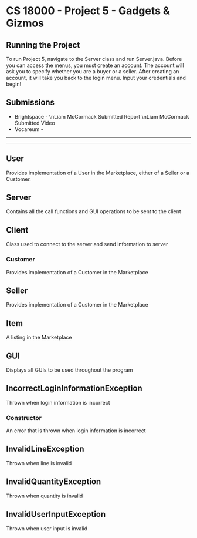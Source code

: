 # CS 18000 - Project 5 - Gadgets & Gizmos

## Running the Project
To run Project 5, navigate to the Server class and run Server.java. Before you can access the menus, you must create an account. The account will ask you to specify whether you are a buyer or a seller. After creating an account, it will take you back to the login menu. Input your credentials and begin!

## Submissions
- Brightspace - 
\nLiam McCormack Submitted Report
\nLiam McCormack Submitted Video
- Vocareum -
---
___
## User
Provides implementation of a User in the Marketplace, either of a Seller or a Customer.
## Server
Contains all the call functions and GUI operations to be sent to the client
## Client
Class used to connect to the server and send information to server
### Customer
Provides implementation of a Customer in the Marketplace
## Seller
Provides implementation of a Customer in the Marketplace
## Item
A listing in the Marketplace
## GUI
Displays all GUIs to be used throughout the program
## IncorrectLoginInformationException
Thrown when login information is incorrect
### Constructor 
An error that is thrown when login information is incorrect 
## InvalidLineException
Thrown when line is invalid
## InvalidQuantityException
Thrown when quantity is invalid
## InvalidUserInputException
Thrown when user input is invalid
